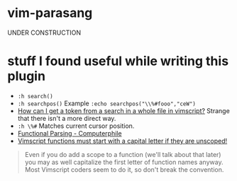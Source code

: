 # vim-parasang
UNDER CONSTRUCTION



# stuff I found useful while writing this plugin

- `:h search()` 
- `:h searchpos()` Example `:echo searchpos("\\%#fooo","ceW")`
- [How can I get a token from a search in a whole file in vimscript?](https://stackoverflow.com/questions/1228100/substituting-zero-width-match-in-vim-script) Strange that there isn't a more direct way.
- `:h \%#` Matches current cursor position.
- [Functional Parsing - Computerphile](https://www.youtube.com/watch?v=dDtZLm7HIJs)
- [Vimscript functions must start with a capital letter if they are unscoped!](https://learnvimscriptthehardway.stevelosh.com/chapters/23.html)

> Even if you do add a scope to a function (we'll talk about that later) you may as well capitalize the first letter of function names anyway. Most Vimscript coders seem to do it, so don't break the convention.
